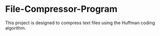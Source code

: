 # File-Compressor-Program
This project is designed to compress text files using the Huffman coding algorithm.
